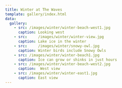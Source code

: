 ```yaml
---
title: Winter at The Waves
template: gallery/index.html
data:
  gallery:
    - src: /images/winter/winter-beach-west1.jpg
      caption: Looking west
    - src:     /images/winter/winter-view.jpg
      caption: Lake ice in the winter
    - src:     /images/winter/snowy-owl.jpg
      caption: Winter birds include Snowy Owls
    - src: /images/winter/winter-beach1.jpg
      caption: Ice can grow or shinks in just hours
    - src: /images/winter/winter-beach-west2.jpg
      caption:  West view
    - src: /images/winter/winter-east1.jpg
      caption: East view
---
```



